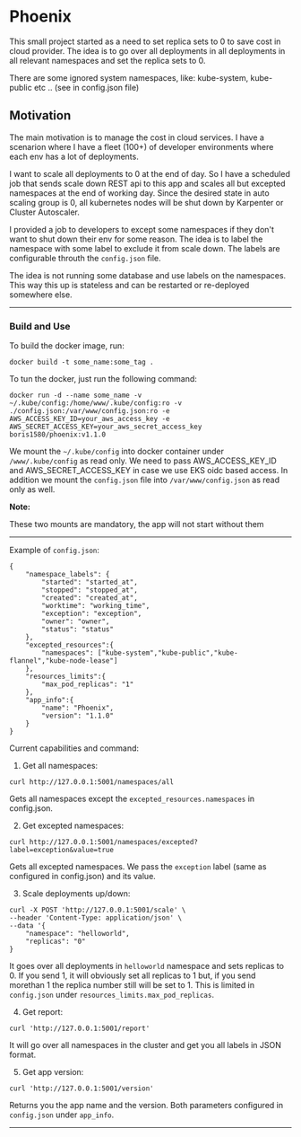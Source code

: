 # Phoenix
This small project started as a need to set replica sets to 0 to save cost in cloud provider. The idea is to go over all deployments in all deployments in all relevant namespaces and set the replica sets to 0.

There are some ignored system namespaces, like: kube-system, kube-public etc .. (see in config.json file)

## Motivation
The main motivation is to manage the cost in cloud services.
I have a scenarion where I have a fleet (100+) of developer environments where each env has a lot of deployments.

I want to scale all deployments to 0 at the end of day. So I have a scheduled job that sends scale down REST api to this app and scales all but excepted namespaces at the end of working day.
Since the desired state in auto scaling group is 0, all kubernetes nodes will be shut down by Karpenter or Cluster Autoscaler.

I provided a job to developers to except some namespaces if they don't want to shut down their env for some reason.
The idea is to label the namespace with some label to exclude it from scale down.
The labels are configurable throuth the `config.json` file.

The idea is not running some database and use labels on the namespaces. This way this up is stateless and can be restarted or re-deployed somewhere else.

---
### Build and Use

To build the docker image, run:

```
docker build -t some_name:some_tag .
```

To tun the docker, just run the following command:

```
docker run -d --name some_name -v ~/.kube/config:/home/www/.kube/config:ro -v ./config.json:/var/www/config.json:ro -e AWS_ACCESS_KEY_ID=your_aws_access_key -e AWS_SECRET_ACCESS_KEY=your_aws_secret_access_key boris1580/phoenix:v1.1.0
```
We mount the `~/.kube/config` into docker container under `/www/.kube/config` as read only.
We need to pass AWS_ACCESS_KEY_ID and AWS_SECRET_ACCESS_KEY in case we use EKS oidc based access.
In addition we mount the `config.json` file into `/var/www/config.json` as read only as well.

**Note:**

These two mounts are mandatory, the app will not start without them

---
Example of `config.json`:

```
{
    "namespace_labels": {
        "started": "started_at",
        "stopped": "stopped_at",
        "created": "created_at",
        "worktime": "working_time",
        "exception": "exception",
        "owner": "owner",
        "status": "status"
    },
    "excepted_resources":{
        "namespaces": ["kube-system","kube-public","kube-flannel","kube-node-lease"]
    },
    "resources_limits":{
        "max_pod_replicas": "1"
    },
    "app_info":{
        "name": "Phoenix",
        "version": "1.1.0"
    }
}
````


Current capabilities and command:


1. Get all namespaces: 

```
curl http://127.0.0.1:5001/namespaces/all
```

Gets all namespaces except the `excepted_resources.namespaces` in config.json.

2. Get excepted namespaces:

```
curl http://127.0.0.1:5001/namespaces/excepted?label=exception&value=true
```

Gets all excepted namespaces. We pass the `exception` label (same as configured in config.json) and its value.

3. Scale deployments up/down:

```
curl -X POST 'http://127.0.0.1:5001/scale' \
--header 'Content-Type: application/json' \
--data '{
    "namespace": "helloworld",
    "replicas": "0"
}
```
It goes over all deployments in `helloworld` namespace and sets replicas to 0.
If you send 1, it will obviously set all replicas to 1 but, if you send morethan 1 the replica number still will be set to 1. This is limited in `config.json` under `resources_limits.max_pod_replicas`.

4. Get report:

```
curl 'http://127.0.0.1:5001/report'
```

It will go over all namespaces in the cluster and get you all labels in JSON format.

5. Get app version:

```
curl 'http://127.0.0.1:5001/version'
```
Returns you the app name and the version. Both parameters configured in `config.json` under `app_info`.

---
